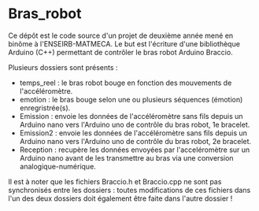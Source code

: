 # Bras_robot


Ce dépôt est le code source d'un projet de deuxième année mené en binôme à l'ENSEIRB-MATMECA. Le but est l'écriture d'une bibliothèque Arduino (C++) permettant de contrôler le bras robot Arduino Braccio.

Plusieurs dossiers sont présents :
  - temps_reel : le bras robot bouge en fonction des mouvements de l'accéléromètre.
  - emotion : le bras bouge selon une ou plusieurs séquences (émotion) enregristrée(s).
  - Emission : envoie les données de l'accéléromètre sans fils depuis un Arduino nano vers l'Arduino uno de contrôle du bras robot, 1e bracelet.
  - Emission2 : envoie les données de l'accéléromètre sans fils depuis un Arduino nano vers l'Arduino uno de contrôle du bras robot, 2e bracelet.
  - Reception : recupère les données envoyées par l'acceléromètre sur un Arduino nano avant de les transmettre au bras via une conversion analogique-numérique.

Il est à noter que les fichiers Braccio.h et Braccio.cpp ne sont pas synchronisés entre les dossiers : toutes modifications de ces fichiers dans l'un des deux dossiers doit également être faite dans l'autre dossier !
